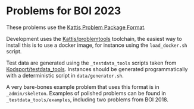Problems for BOI 2023
=====================

These problems use the [Kattis Problem Package Format](https://www.kattis.com/problem-package-format/).

Development uses the [Kattis/problemtools](https://github.com/Kattis/problemtools) toolchain, the easiest way to install this is to use a docker image, for instance using the `load_docker.sh` script.

Test data are generated using the `_testdata_tools` scripts taken from
[Kodsport/testdata_tools](https://github.com/Kodsport/testdata_tools).
Instances should be generated programmatically with a deterministic script in `data/generator.sh`.

A very bare-bones example problem that uses this format is in  `_admin/skeleton`.
Examples of polished problems can be found in `_testdata_tools/examples`, including two problems from BOI 2018.
